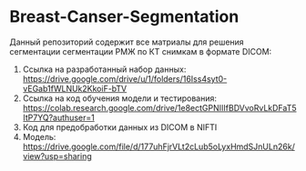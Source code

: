 # Breast-Canser-Segmentation
Данный репозиторий содержит все матриалы для решения сегментации сегментации РМЖ по КТ снимкам в формате DICOM:
1) Ссылка на разработанный набор данных: https://drive.google.com/drive/u/1/folders/16Iss4syt0-vEGab1fWLNUk2KkoiF-bTV
2) Ссылка на код обучения модели и тестирования: https://colab.research.google.com/drive/1e8ectGPNIIIfBDVvoRvLkDFaT5ItP7YQ?authuser=1
3) Код для предобработки данных из DICOМ в NIFTI 
4) Модель: https://drive.google.com/file/d/177uhFjrVLt2cLub5oLyxHmdSJnULn26k/view?usp=sharing
